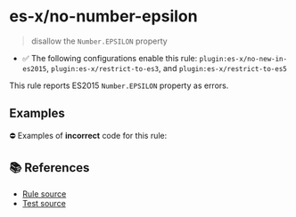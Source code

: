 # es-x/no-number-epsilon
> disallow the `Number.EPSILON` property

- ✅ The following configurations enable this rule: `plugin:es-x/no-new-in-es2015`, `plugin:es-x/restrict-to-es3`, and `plugin:es-x/restrict-to-es5`

This rule reports ES2015 `Number.EPSILON` property as errors.

## Examples

⛔ Examples of **incorrect** code for this rule:

<eslint-playground type="bad" code="/*eslint es-x/no-number-epsilon: error */
const b = Number.EPSILON
" />

## 📚 References

- [Rule source](https://github.com/ota-meshi/eslint-plugin-es-x/blob/v4.1.0/lib/rules/no-number-epsilon.js)
- [Test source](https://github.com/ota-meshi/eslint-plugin-es-x/blob/v4.1.0/tests/lib/rules/no-number-epsilon.js)
